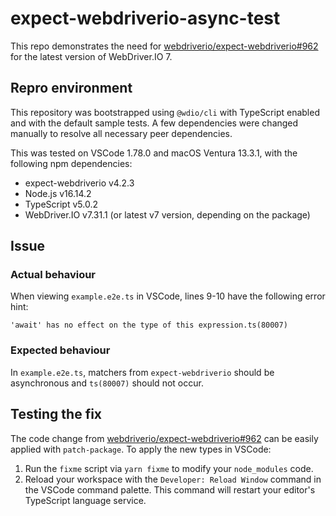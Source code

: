# expect-webdriverio-async-test

This repo demonstrates the need for [webdriverio/expect-webdriverio#962](https://github.com/webdriverio/expect-webdriverio/pull/962) for
the latest version of WebDriver.IO 7.

## Repro environment

This repository was bootstrapped using `@wdio/cli` with TypeScript enabled and with the default sample tests.
A few dependencies were changed manually to resolve all necessary peer dependencies.

This was tested on VSCode 1.78.0 and macOS Ventura 13.3.1, with the following npm dependencies:

* expect-webdriverio v4.2.3
* Node.js v16.14.2
* TypeScript v5.0.2
* WebDriver.IO v7.31.1 (or latest v7 version, depending on the package)

## Issue

### Actual behaviour

When viewing `example.e2e.ts` in VSCode, lines 9-10 have the following error hint:

```
'await' has no effect on the type of this expression.ts(80007)
```

### Expected behaviour

In `example.e2e.ts`, matchers from `expect-webdriverio` should be asynchronous and `ts(80007)` should
not occur.

## Testing the fix

The code change from [webdriverio/expect-webdriverio#962](https://github.com/webdriverio/expect-webdriverio/pull/962)
can be easily applied with `patch-package`. To apply the new types in VSCode:

1. Run the `fixme` script via `yarn fixme` to modify your `node_modules` code.
1. Reload your workspace with the `Developer: Reload Window` command in the VSCode command palette.
   This command will restart your editor's TypeScript language service.

